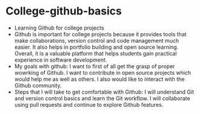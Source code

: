 # College-github-basics
* Learning Github for college projects
* Github is important for college projects because it provides tools that make collaborations, version control and code management much easier. It also helps in portfolio building and open source learning. Overall, it is a valuable platform that helps students gain practical experience in software development.
* My goals with github: I want to first of all get the grasp of proper wowrking of Github. I want to contribute in open source projects which would help me as well as others. I also would like to interact with the Github community.
* Steps that I will take to get comfortable with Github: I will understand Git and version control basics and learn the Git workflow. I will collaborate using pull requests and continue to explore Github features.
